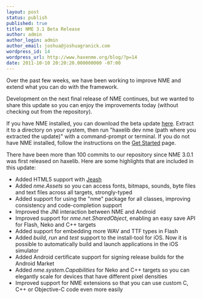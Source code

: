 ```yaml
---
layout: post
status: publish
published: true
title: NME 3.1 Beta Release
author: admin
author_login: admin
author_email: joshua@joshuagranick.com
wordpress_id: 14
wordpress_url: http://www.haxenme.org/blog/?p=14
date: 2011-10-10 20:20:20.000000000 -07:00
---
```

Over the past few weeks, we have been working to improve NME and extend what you can do with the framework.

Development on the next final release of NME continues, but we wanted to share this update so you can enjoy the improvements today (without checking out from the repository).

If you have NME installed, you can download the beta update <a href="http://www.haxenme.org/download_file/view/81/82/">here</a>. Extract it to a directory on your system, then run "haxelib dev nme (path where you extracted the update)" with a command-prompt or terminal. If you do not have NME installed, follow the instructions on the <a href="/developers/get-started">Get Started</a> page.

There have been more than 100 commits to our repository since NME 3.0.1 was first released on haxelib. Here are some highlights that are included in this update:
<ul>
	<li>Added HTML5 support with <a href="http://jeash.com/" target="_blank">Jeash</a></li>
	<li>Added <em>nme.Assets</em>&nbsp;so you can access fonts, bitmaps, sounds, byte files and text files across all targets, strongly-typed</li>
	<li>Added support for using the "nme" package for all classes, improving consistency and code-completion support</li>
	<li>Improved the JNI interaction between NME and Android</li>
	<li>Improved support for <em>nme.net.SharedObject</em>, enabling an easy save API for Flash, Neko and C++ targets</li>
	<li>Added support for embedding more WAV and TTF types in Flash</li>
	<li>Added <em>build</em>, <em>run</em>&nbsp;and <em>test</em>&nbsp;support to the install-tool for iOS. Now it is possible to automatically build and launch applications in the iOS simulator</li>
	<li>Added Android certificate support for signing release builds for the Android Market</li>
	<li>Added <em>nme.system.Capabilities</em> for Neko and C++ targets so you can elegantly scale for devices that have different pixel densities</li>
	<li>Improved support for NME extensions so that you can use custom C, C++ or Objective-C code even more easily</li>
</ul>
